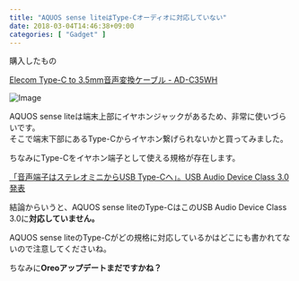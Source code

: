 ```yaml
---
title: "AQUOS sense liteはType-Cオーディオに対応していない"
date: 2018-03-04T14:46:38+09:00
categories: [ "Gadget" ]
---
```


購入したもの

[Elecom Type-C to 3.5mm音声変換ケーブル - AD-C35WH](http://www2.elecom.co.jp/products/AD-C35WH.html)

![Image](http://www.elecom.co.jp/photo/p02/AD-C35WH_02.jpg)

AQUOS sense liteは端末上部にイヤホンジャックがあるため、非常に使いづらいです。  
そこで端末下部にあるType-Cからイヤホン繋げられないかと買ってみました。

ちなみにType-Cをイヤホン端子として使える規格が存在します。

[「音声端子はステレオミニからUSB Type-Cへ」。USB Audio Device Class 3.0発表](https://av.watch.impress.co.jp/docs/news/1023106.html)

結論からいうと、AQUOS sense liteのType-CはこのUSB Audio Device Class 3.0に**対応していません。**

AQUOS sense liteのType-Cがどの規格に対応しているかはどこにも書かれてないので注意してくださいね。

ちなみに**Oreoアップデートまだですかね？**
